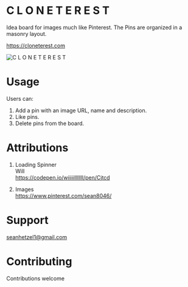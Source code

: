 # C L O N E T E R E S T

Idea board for images much like Pinterest. The Pins are organized in a masonry layout.

https://cloneterest.com

![C L O N E T E R E S T](cloneterest-screenshot-3.png)

# Usage

Users can:

1. Add a pin with an image URL, name and description.
2. Like pins.
3. Delete pins from the board.

# Attributions

1. Loading Spinner<br>
   Will<br>
   https://codepen.io/wiiiiilllllll/pen/Cjtcd

2. Images<br>
https://www.pinterest.com/sean8046/

# Support

seanhetzel1@gmail.com

# Contributing

Contributions welcome
